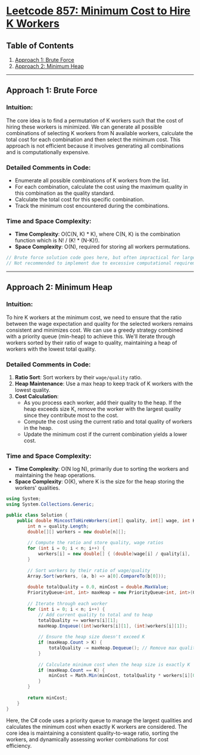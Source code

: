 # [Leetcode 857: Minimum Cost to Hire K Workers](https://leetcode.com/problems/minimum-cost-to-hire-k-workers/)

## Table of Contents
1. [Approach 1: Brute Force](#approach-1-brute-force)
2. [Approach 2: Minimum Heap](#approach-2-minimum-heap)

---

## Approach 1: Brute Force

### Intuition:
The core idea is to find a permutation of K workers such that the cost of hiring these workers is minimized. We can generate all possible combinations of selecting K workers from N available workers, calculate the total cost for each combination and then select the minimum cost. This approach is not efficient because it involves generating all combinations and is computationally expensive.

### Detailed Comments in Code:
- Enumerate all possible combinations of K workers from the list.
- For each combination, calculate the cost using the maximum quality in this combination as the quality standard.
- Calculate the total cost for this specific combination.
- Track the minimum cost encountered during the combinations.

### Time and Space Complexity:
- **Time Complexity**: O(C(N, K) * K), where C(N, K) is the combination function which is N! / (K! * (N-K)!).
- **Space Complexity**: O(N), required for storing all workers permutations.

```csharp
// Brute force solution code goes here, but often impractical for large inputs due to time complexity constraints.
// Not recommended to implement due to excessive computational requirements in a practical scenario.
```

---

## Approach 2: Minimum Heap

### Intuition:
To hire K workers at the minimum cost, we need to ensure that the ratio between the wage expectation and quality for the selected workers remains consistent and minimizes cost. We can use a greedy strategy combined with a priority queue (min-heap) to achieve this. We'll iterate through workers sorted by their ratio of wage to quality, maintaining a heap of workers with the lowest total quality.

### Detailed Comments in Code:
1. **Ratio Sort**: Sort workers by their `wage/quality` ratio.
2. **Heap Maintenance**: Use a max heap to keep track of K workers with the lowest quality.
3. **Cost Calculation**:
   - As you process each worker, add their quality to the heap. If the heap exceeds size K, remove the worker with the largest quality since they contribute most to the cost.
   - Compute the cost using the current ratio and total quality of workers in the heap.
   - Update the minimum cost if the current combination yields a lower cost.

### Time and Space Complexity:
- **Time Complexity**: O(N log N), primarily due to sorting the workers and maintaining the heap operations.
- **Space Complexity**: O(K), where K is the size for the heap storing the workers' qualities.

```csharp
using System;
using System.Collections.Generic;

public class Solution {
    public double MincostToHireWorkers(int[] quality, int[] wage, int K) {
        int n = quality.Length;
        double[][] workers = new double[n][];
        
        // Compute the ratio and store quality, wage ratios
        for (int i = 0; i < n; i++) {
            workers[i] = new double[] { (double)wage[i] / quality[i], (double)quality[i] };
        }
        
        // Sort workers by their ratio of wage/quality
        Array.Sort(workers, (a, b) => a[0].CompareTo(b[0]));
        
        double totalQuality = 0.0, minCost = double.MaxValue;
        PriorityQueue<int, int> maxHeap = new PriorityQueue<int, int>(Comparer<int>.Create((a, b) => b.CompareTo(a)));
        
        // Iterate through each worker
        for (int i = 0; i < n; i++) {
            // Add current quality to total and to heap
            totalQuality += workers[i][1];
            maxHeap.Enqueue((int)workers[i][1], (int)workers[i][1]);
            
            // Ensure the heap size doesn't exceed K
            if (maxHeap.Count > K) {
                totalQuality -= maxHeap.Dequeue(); // Remove max quality from the sum
            }
            
            // Calculate minimum cost when the heap size is exactly K
            if (maxHeap.Count == K) {
                minCost = Math.Min(minCost, totalQuality * workers[i][0]);
            }
        }
        
        return minCost;
    }
}
```

Here, the C# code uses a priority queue to manage the largest qualities and calculates the minimum cost when exactly K workers are considered. The core idea is maintaining a consistent quality-to-wage ratio, sorting the workers, and dynamically assessing worker combinations for cost efficiency.

